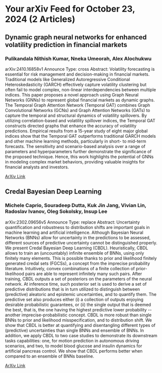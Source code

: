 <h1>Your arXiv Feed for October 23, 2024 (2 Articles)</h1>
<h2>Dynamic graph neural networks for enhanced volatility prediction in financial markets</h2>
<h3>Pulikandala Nithish Kumar, Nneka Umeorah, Alex Alochukwu</h3>
<p>arXiv:2410.16858v1 Announce Type: cross 
Abstract: Volatility forecasting is essential for risk management and decision-making in financial markets. Traditional models like Generalized Autoregressive Conditional Heteroskedasticity (GARCH) effectively capture volatility clustering but often fail to model complex, non-linear interdependencies between multiple indices. This paper proposes a novel approach using Graph Neural Networks (GNNs) to represent global financial markets as dynamic graphs. The Temporal Graph Attention Network (Temporal GAT) combines Graph Convolutional Networks (GCNs) and Graph Attention Networks (GATs) to capture the temporal and structural dynamics of volatility spillovers. By utilizing correlation-based and volatility spillover indices, the Temporal GAT constructs directed graphs that enhance the accuracy of volatility predictions. Empirical results from a 15-year study of eight major global indices show that the Temporal GAT outperforms traditional GARCH models and other machine learning methods, particularly in short- to mid-term forecasts. The sensitivity and scenario-based analysis over a range of parameters and hyperparameters further demonstrate the significance of the proposed technique. Hence, this work highlights the potential of GNNs in modeling complex market behaviors, providing valuable insights for financial analysts and investors.</p>
<a href='https://arxiv.org/abs/2410.16858'>ArXiv Link</a>

<h2>Credal Bayesian Deep Learning</h2>
<h3>Michele Caprio, Souradeep Dutta, Kuk Jin Jang, Vivian Lin, Radoslav Ivanov, Oleg Sokolsky, Insup Lee</h3>
<p>arXiv:2302.09656v5 Announce Type: replace 
Abstract: Uncertainty quantification and robustness to distribution shifts are important goals in machine learning and artificial intelligence. Although Bayesian Neural Networks (BNNs) allow for uncertainty in the predictions to be assessed, different sources of predictive uncertainty cannot be distinguished properly. We present Credal Bayesian Deep Learning (CBDL). Heuristically, CBDL allows to train an (uncountably) infinite ensemble of BNNs, using only finitely many elements. This is possible thanks to prior and likelihood finitely generated credal sets (FGCSs), a concept from the imprecise probability literature. Intuitively, convex combinations of a finite collection of prior-likelihood pairs are able to represent infinitely many such pairs. After training, CBDL outputs a set of posteriors on the parameters of the neural network. At inference time, such posterior set is used to derive a set of predictive distributions that is in turn utilized to distinguish between (predictive) aleatoric and epistemic uncertainties, and to quantify them. The predictive set also produces either (i) a collection of outputs enjoying desirable probabilistic guarantees, or (ii) the single output that is deemed the best, that is, the one having the highest predictive lower probability -- another imprecise-probabilistic concept. CBDL is more robust than single BNNs to prior and likelihood misspecification, and to distribution shift. We show that CBDL is better at quantifying and disentangling different types of (predictive) uncertainties than single BNNs and ensemble of BNNs. In addition, we apply CBDL to two case studies to demonstrate its downstream tasks capabilities: one, for motion prediction in autonomous driving scenarios, and two, to model blood glucose and insulin dynamics for artificial pancreas control. We show that CBDL performs better when compared to an ensemble of BNNs baseline.</p>
<a href='https://arxiv.org/abs/2302.09656'>ArXiv Link</a>

